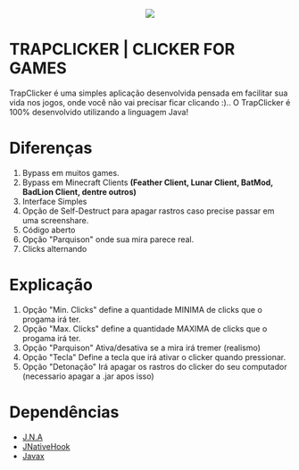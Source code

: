 
<p align="center">
  <img src="https://i.imgur.com/nZPXqUL.png" />
</p>

# **TRAPCLICKER | CLICKER FOR GAMES**



TrapClicker é uma simples aplicação desenvolvida pensada em facilitar sua vida nos jogos, onde você não vai precisar ficar clicando :).. O TrapClicker é 100% desenvolvido utilizando a linguagem Java!

# Diferenças

1. Bypass em muitos games.
2. Bypass em Minecraft Clients **(Feather Client, Lunar Client, BatMod, BadLion Client, dentre outros)** 
3. Interface Simples
4. Opção de Self-Destruct para apagar rastros caso precise passar em uma screenshare.
5. Código aberto
6. Opção "Parquison" onde sua mira parece real.
7. Clicks alternando

# Explicação

1. Opção "Min. Clicks" define a quantidade MINIMA de clicks que o progama irá ter.
2. Opção "Max. Clicks" define a quantidade MAXIMA de clicks que o progama irá ter.
3. Opção "Parquison" Ativa/desativa se a mira irá tremer (realismo)
4. Opção "Tecla" Define a tecla que irá ativar o clicker quando pressionar.
5. Opção "Detonação" Irá apagar os rastros do clicker do seu computador (necessario apagar a .jar apos isso)


# Dependências

* [J.N.A](https://mvnrepository.com/artifact/com.sun.jna/jna/3.0.9)
* [JNativeHook](https://jar-download.com/artifacts/com.1stleg/jnativehook/2.1.0/source-code)
* [Javax](http://www.java2s.com/Code/Jar/j/Downloadjavaxjar.htm)
